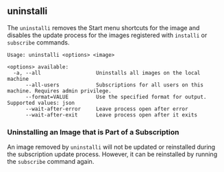## uninstalli

The `uninstalli` removes the Start menu shortcuts for the image and disables the update process for the images registered with `installi` or `subscribe` commands.

```
Usage: uninstalli <options> <image>

<options> available:
  -a, --all                  Uninstalls all images on the local machine
      --all-users            Subscriptions for all users on this machine. Requires admin privilege.
      --format=VALUE         Use the specified format for output. Supported values: json
      --wait-after-error     Leave process open after error
      --wait-after-exit      Leave process open after it exits
```

### Uninstalling an Image that is Part of a Subscription
An image removed by `uninstalli` will not be updated or reinstalled during the subscription update process. However, it can be reinstalled by running the `subscribe` command again.